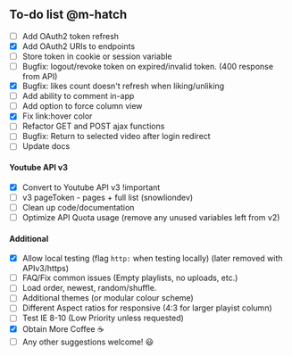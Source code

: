 ## To-do list @m-hatch
- [ ] Add OAuth2 token refresh
- [x] Add OAuth2 URIs to endpoints
- [ ] Store token in cookie or session variable
- [ ] Bugfix: logout/revoke token on expired/invalid token. (400 response from API)
- [x] Bugfix: likes count doesn't refresh when liking/unliking
- [ ] Add ability to comment in-app
- [ ] Add option to force column view
- [x] Fix link:hover color
- [ ] Refactor GET and POST ajax functions
- [ ] Bugfix: Return to selected video after login redirect
- [ ] Update docs

#### Youtube API v3
- [x] Convert to Youtube API v3 !important
- [ ] v3 pageToken - pages + full list (snowliondev)
- [ ] Clean up code/documentation
- [ ] Optimize API Quota usage (remove any unused variables left from v2)

#### Additional
- [x] Allow local testing (flag `http:` when testing locally) (later removed with APIv3/https)
- [ ] FAQ/Fix common issues (Empty playlists, no uploads, etc.)
- [ ] Load order, newest, random/shuffle.
- [ ] Additional themes (or modular colour scheme)
- [ ] Different Aspect ratios for responsive (4:3 for larger playist column)
- [ ] Test IE 8-10 (Low Priority unless requested)
- [x] Obtain More Coffee :coffee:
- [ ] Any other suggestions welcome! :smiley: